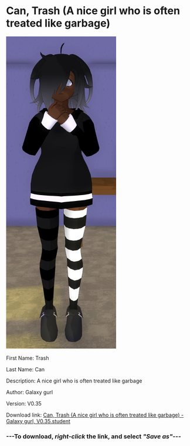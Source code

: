 # Can, Trash (A nice girl who is often treated like garbage)

<img src = "https://raw.githubusercontent.com/Arbiter1223/Daigaku-Gurashi-Custom-Students/master/Students/Files/Can%2C%20Trash%20(A%20nice%20girl%20who%20is%20often%20treated%20like%20garbage).png">

First Name: Trash

Last Name: Can

Description: A nice girl who is often treated like garbage

Author: Galaxy gurl

Version: V0.35

Download link: <a href="https://raw.githubusercontent.com/Arbiter1223/Daigaku-Gurashi-Custom-Students/master/Students/Files/Can%2C%20Trash%20(A%20nice%20girl%20who%20is%20often%20treated%20like%20garbage)%20-%20Galaxy%20gurl%2C%20V0.35.student">Can, Trash (A nice girl who is often treated like garbage) - Galaxy gurl, V0.35.student</a>

### ---**To download, _right-click_ the link, and select _"Save as"_**---
